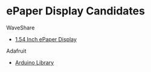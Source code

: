 # ePaper Display Candidates

WaveShare 
* [1.54 Inch ePaper Display](https://www.waveshare.com/product/displays/e-paper/1.54inch-e-paper-module.htm)

Adafruit
* [Arduino Library](https://github.com/adafruit/Adafruit_EPD)